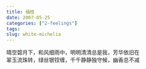 ```yaml
---
title: 缅桂
date: 2007-05-25
categories: ["2-feelings"]
tags: 
slug: white-michelia
---
```


<pre class="center">
晴空碧月下，和风细雨中，明明清清总是我，芳华依旧在
翠玉流珠转，绿丝银钗缠，千千静静独守候，幽香总不减
</pre>